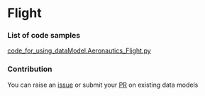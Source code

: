 # Flight

### List of code samples 

<!-- 50-List of code -->

<!-- [code entry](link) -->
[code_for_using_dataModel.Aeronautics_Flight.py](https://github.com/smart-data-models/dataModel.Aeronautics/blob/master/Flight/code/code_for_using_dataModel.Aeronautics_Flight.py)


<!-- /50-List of code -->

### Contribution
You can raise an [issue](https://github.com/smart-data-models/dataModel.Aeronautics/issues) or submit your [PR](https://github.com/smart-data-models/dataModel.Aeronautics/pulls) on existing data models
